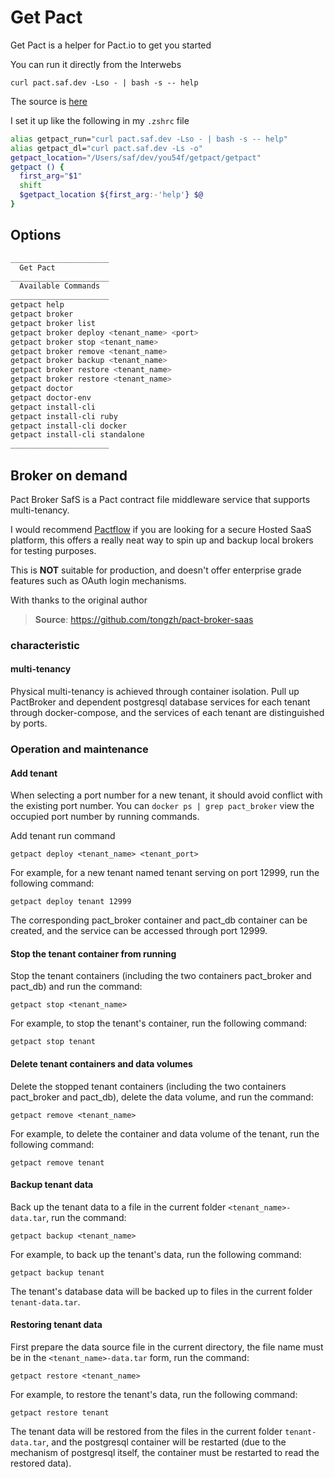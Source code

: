 # Get Pact

Get Pact is a helper for Pact.io to get you started

You can run it directly from the Interwebs

`curl pact.saf.dev -Lso - | bash -s -- help`

The source is [here](https://gist.github.com/YOU54F/642ee8f54f1da813b0ee6e2a29628016) 

I set it up like the following in my `.zshrc` file

```sh
alias getpact_run="curl pact.saf.dev -Lso - | bash -s -- help"
alias getpact_dl="curl pact.saf.dev -Ls -o"
getpact_location="/Users/saf/dev/you54f/getpact/getpact"
getpact () {
  first_arg="$1"
  shift
  $getpact_location ${first_arg:-'help'} $@
}


```

## Options

```sh
______________________
  Get Pact
______________________
  Available Commands 
______________________
getpact help
getpact broker
getpact broker list
getpact broker deploy <tenant_name> <port>
getpact broker stop <tenant_name>
getpact broker remove <tenant_name>
getpact broker backup <tenant_name>
getpact broker restore <tenant_name>
getpact broker restore <tenant_name>
getpact doctor
getpact doctor-env
getpact install-cli
getpact install-cli ruby
getpact install-cli docker
getpact install-cli standalone
______________________

```

## Broker on demand

Pact Broker SafS is a Pact contract file middleware service that supports multi-tenancy.

I would recommend [Pactflow](https://pactflow.io/) if you are looking for a secure Hosted SaaS platform, this offers a really neat way to spin up and backup local brokers for testing purposes.

This is **NOT** suitable for production, and doesn't offer enterprise grade features such as OAuth login mechanisms.

With thanks to the original author

> **Source**: https://github.com/tongzh/pact-broker-saas


### characteristic

#### multi-tenancy

Physical multi-tenancy is achieved through container isolation. Pull up PactBroker and dependent postgresql database services for each tenant through docker-compose, and the services of each tenant are distinguished by ports.


### Operation and maintenance


#### Add tenant


When selecting a port number for a new tenant, it should avoid conflict with the existing port number. You can `docker ps | grep pact_broker` view the occupied port number by running commands.

Add tenant run command

`getpact deploy <tenant_name> <tenant_port>`

For example, for a new tenant named tenant serving on port 12999, run the following command:

`getpact deploy tenant 12999`

The corresponding pact_broker container and pact_db container can be created, and the service can be accessed through port 12999.

#### Stop the tenant container from running

Stop the tenant containers (including the two containers pact_broker and pact_db) and run the command:


`getpact stop <tenant_name>`

For example, to stop the tenant's container, run the following command:


`getpact stop tenant`

#### Delete tenant containers and data volumes

Delete the stopped tenant containers (including the two containers pact_broker and pact_db), delete the data volume, and run the command:

`getpact remove <tenant_name>`

For example, to delete the container and data volume of the tenant, run the following command:

`getpact remove tenant`

#### Backup tenant data

Back up the tenant data to a file in the current folder `<tenant_name>-data.tar`, run the command:

`getpact backup <tenant_name>`

For example, to back up the tenant's data, run the following command:

`getpact backup tenant`

The tenant's database data will be backed up to files in the current folder `tenant-data.tar`.

#### Restoring tenant data

First prepare the data source file in the current directory, the file name must be in the `<tenant_name>-data.tar` form, run the command:

`getpact restore <tenant_name>`

For example, to restore the tenant's data, run the following command:

`getpact restore tenant`

The tenant data will be restored from the files in the current folder `tenant-data.tar`, and the postgresql container will be restarted (due to the mechanism of postgresql itself, the container must be restarted to read the restored data).
